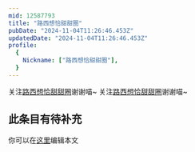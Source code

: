```yaml
---
mid: 12587793
title: "路西想恰甜甜圈"
pubDate: "2024-11-04T11:26:46.453Z"
updatedDate: "2024-11-04T11:26:46.453Z"
profile:
  {
    Nickname: ["路西想恰甜甜圈"],
  }
---
```


关注[路西想恰甜甜圈](https://space.bilibili.com/12587793)谢谢喵~ 关注[路西想恰甜甜圈](https://space.bilibili.com/12587793)谢谢喵~

## 此条目有待补充
你可以在[这里](https://github.com/Yuhanawa/VTuber.ICU-Content/edit/master/v/路西想恰甜甜圈/index.md)编辑本文
